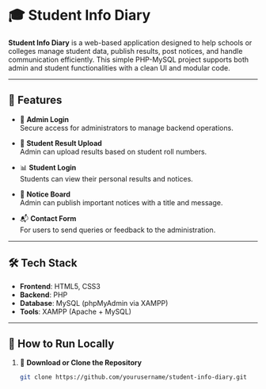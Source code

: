 # 🎓 Student Info Diary

**Student Info Diary** is a web-based application designed to help schools or colleges manage student data, publish results, post notices, and handle communication efficiently. This simple PHP-MySQL project supports both admin and student functionalities with a clean UI and modular code.

---

## 📌 Features

- 🔐 **Admin Login**  
  Secure access for administrators to manage backend operations.

- 🧾 **Student Result Upload**  
  Admin can upload results based on student roll numbers.

- 📊 **Student Login**  
  Students can view their personal results and notices.

- 📢 **Notice Board**  
  Admin can publish important notices with a title and message.

- 📬 **Contact Form**  
  For users to send queries or feedback to the administration.

---

## 🛠️ Tech Stack

- **Frontend**: HTML5, CSS3  
- **Backend**: PHP  
- **Database**: MySQL (phpMyAdmin via XAMPP)  
- **Tools**: XAMPP (Apache + MySQL)

---

## 🚀 How to Run Locally

1. 🔽 **Download or Clone the Repository**  
   ```bash
   git clone https://github.com/yourusername/student-info-diary.git
